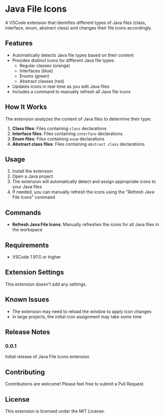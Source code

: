 # Java File Icons

A VSCode extension that identifies different types of Java files (class, interface, enum, abstract class) and changes their file icons accordingly.

## Features

- Automatically detects Java file types based on their content
- Provides distinct icons for different Java file types:
  - Regular classes (orange)
  - Interfaces (blue)
  - Enums (green)
  - Abstract classes (red)
- Updates icons in real-time as you edit Java files
- Includes a command to manually refresh all Java file icons

## How It Works

The extension analyzes the content of Java files to determine their type:

1. **Class files**: Files containing `class` declarations
2. **Interface files**: Files containing `interface` declarations
3. **Enum files**: Files containing `enum` declarations
4. **Abstract class files**: Files containing `abstract class` declarations

## Usage

1. Install the extension
2. Open a Java project
3. The extension will automatically detect and assign appropriate icons to your Java files
4. If needed, you can manually refresh the icons using the "Refresh Java File Icons" command

## Commands

- **Refresh Java File Icons**: Manually refreshes the icons for all Java files in the workspace

## Requirements

- VSCode 1.97.0 or higher

## Extension Settings

This extension doesn't add any settings.

## Known Issues

- The extension may need to reload the window to apply icon changes
- In large projects, the initial icon assignment may take some time

## Release Notes

### 0.0.1

Initial release of Java File Icons extension.

## Contributing

Contributions are welcome! Please feel free to submit a Pull Request.

## License

This extension is licensed under the MIT License.
